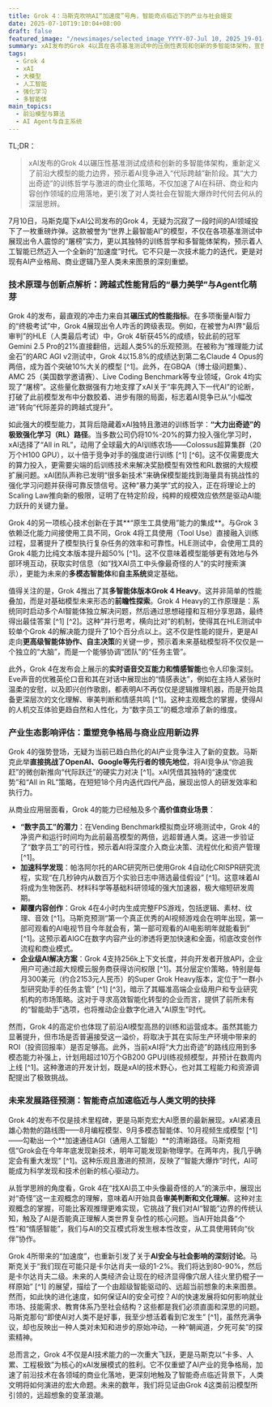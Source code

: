 ```yaml
---
title: Grok 4：马斯克吹响AI“加速度”号角，智能奇点临近下的产业与社会嬗变
date: 2025-07-10T19:10:04+08:00
draft: false
featured_image: "/newsimages/selected_image_YYYY-07-Jul 10, 2025_19-01-50-555.jpg"
summary: xAI发布的Grok 4以其在各项基准测试中的压倒性表现和创新的多智能体架构，宣告AI竞争进入代际跨越的新阶段。该模型通过极致强化学习和原生工具使用，加速了AI在商业决策、科学发现和内容创作等领域的应用落地，同时也引发了对AI快速发展所带来的社会、经济及哲学层面深远影响的探讨。
tags: 
  - Grok 4
  - xAI
  - 大模型
  - 人工智能
  - 强化学习
  - 多智能体
main_topics: 
  - 前沿模型与算法
  - AI Agent与自主系统
---
```


TL;DR： 
>xAI发布的Grok 4以碾压性基准测试成绩和创新的多智能体架构，重新定义了前沿大模型的能力边界，预示着AI竞争进入“代际跨越”新阶段。其“大力出奇迹”的训练哲学与激进的商业化策略，不仅加速了AI在科研、商业和内容创作领域的应用落地，更引发了对人类社会在智能大爆炸时代何去何从的深层思辨。

7月10日，马斯克麾下xAI公司发布的Grok 4，无疑为沉寂了一段时间的AI领域投下了一枚重磅炸弹。这款被誉为“世界上最智能AI”的模型，不仅在各项基准测试中展现出令人震惊的“屠榜”实力，更以其独特的训练哲学和多智能体架构，预示着人工智能已然迈入一个全新的“加速度”时代。它不只是一次技术能力的迭代，更是对现有AI产业格局、商业逻辑乃至人类未来图景的深刻重塑。

### 技术原理与创新点解析：跨越式性能背后的“暴力美学”与Agent化萌芽

Grok 4的发布，最直观的冲击力来自其**碾压式的性能指标**。在多项衡量AI智力的“终极考试”中，Grok 4展现出令人咋舌的跨级表现。例如，在被誉为AI界“最后审判”的HLE（人类最后考试）中，Grok 4斩获45%的成绩，较此前的冠军Gemini 2.5 Pro的21%直接翻倍，远超人类5%的乐观预测。在被称为“推理能力试金石”的ARC AGI v2测试中，Grok 4以15.8%的成绩达到第二名Claude 4 Opus的两倍，成为首个突破10%大关的模型 [^1]。此外，在GBQA（博士级问题集）、AMC 25（美国数学邀请赛）、Live Coding Benchmark等专业领域，Grok 4均实现了“屠榜”。这些量化数据强有力地支撑了xAI关于“率先跨入下一代AI”的论断，打破了此前模型发布中分数胶着、进步有限的局面，标志着AI竞争已从“小幅改进”转向“代际差异的跨越式提升”。

如此强大的模型能力，其背后隐藏着xAI独特且激进的训练哲学：**“大力出奇迹”的极致强化学习（RL）路径**。当多数公司仍将10%-20%的算力投入强化学习时，xAI选择了“All in RL”，动用了全球最大的AI训练农场——Colossus超算集群（20万个H100 GPU），以十倍于竞争对手的强度进行训练 [^1] [^6]。这不仅需要庞大的算力投入，更需要尖端的后训练技术来解决奖励模型有效性和RL数据的大规模扩展问题。xAI团队声称已发明“很多新技术”来确保模型能找到海量具有挑战性的强化学习问题并获得可靠反馈信号。这种“暴力美学”式的投入，正在将理论上的Scaling Law推向新的极限，证明了在特定阶段，纯粹的规模效应依然是驱动AI能力跃升的关键力量。

Grok 4的另一项核心技术创新在于其**“原生工具使用”能力的集成**。与Grok 3依赖泛化能力间接使用工具不同，Grok 4将工具使用（Tool Use）直接融入训练过程，显著提升了模型执行复杂任务的效率和可靠性。HLE测试中，会使用工具的Grok 4能力比纯文本版本提升超50% [^1]。这不仅意味着模型能够更有效地与外部环境互动，获取实时信息（如“找XAI员工中头像最奇怪的人”的实时搜索演示），更能为未来的**多模态智能体**和**自主系统**奠定基础。

值得关注的是，Grok 4推出了其**多智能体版本Grok 4 Heavy**。这并非简单的性能叠加，而是对基础模型未来形态的**前瞻性探索**。Grok 4 Heavy的工作原理是：系统同时启动多个AI智能体独立解决问题，然后通过思想碰撞和互相分享思路，最终得出最佳答案 [^1] [^2]。这种“并行思考，横向比对”的机制，使得其在HLE测试中较单个Grok 4的解决能力提升了10个百分点以上。这不仅是性能的提升，更是AI走向**更高级智能体协作、自主决策**的关键一步，预示着未来基础模型将不仅仅是一个独立的“大脑”，而是一个能够协调“团队”的“任务主管”。

此外，Grok 4在发布会上展示的**实时语音交互能力和情感智能**也令人印象深刻。Eve声音的优雅英伦口音和其在对话中展现出的“情感表达”，例如在主持人紧张时温柔的安慰，以及即兴创作歌剧，都表明AI不再仅仅是逻辑推理机器，而是开始具备更深层次的文化理解、审美判断和情感共鸣 [^1]。这种主观概念的掌握，使得AI的人机交互体验更趋自然和人性化，为“数字员工”的概念增添了新的维度。

### 产业生态影响评估：重塑竞争格局与商业应用新边界

Grok 4的强势登场，无疑为当前已趋白热化的AI产业竞争注入了新的变数。马斯克此举**直接挑战了OpenAI、Google等先行者的领先地位**，将AI竞争从“你追我赶”的微创新推向“代际跃迁”的硬实力对决 [^1]。xAI凭借其独特的“速度优势”和“All in RL”策略，在短短18个月内迭代四代产品，展现出惊人的研发效率和执行力。

从商业应用层面看，Grok 4的能力已经触及多个**高价值商业场景**：
*   **“数字员工”的潜力**：在Vending Benchmark模拟商业环境测试中，Grok 4的净资产和运行时间均为此前最高模型的两倍，远超普通人类。这进一步验证了“数字员工”的可行性，预示着AI将深度介入商业决策、流程优化和资产管理 [^1]。
*   **加速科学发现**：帕洛阿尔托的ARC研究所已使用Grok 4自动化CRISPR研究流程，实现“在几秒钟内从数百万个实验日志中筛选最佳假设” [^1]。这意味着AI将成为生物医药、材料科学等基础科研领域的强大加速器，极大缩短研发周期。
*   **颠覆内容创作**：Grok 4在4小时内生成完整FPS游戏，包括逻辑、素材、纹理、音效 [^1]。马斯克预测“第一个真正优秀的AI视频游戏会在明年出现，第一部可观看的AI电视节目今年就会有，第一部可观看的AI电影明年就能看到” [^1]。这预示着AIGC在数字内容产业的渗透将更加快速和全面，彻底改变创作流程和商业模式。
*   **企业级AI解决方案**：Grok 4支持256k上下文长度，并向开发者开放API，企业用户可通过超大规模云服务商获得访问权限 [^1]。其分层定价策略，特别是每月300美元（约合2153元人民币）的Super Grok Heavy版本，定位于“一群小型研究助手的任务主管” [^1] [^3]，暗示了其瞄准高端企业级用户和专业研究机构的市场策略。这对于寻求高效智能化转型的企业而言，提供了前所未有的“智能助手”选项，也将推动企业数字化进入“AI原生”时代。

然而，Grok 4的高定价也体现了前沿AI模型高昂的训练和运营成本。虽然其能力显著提升，但市场是否普遍接受这一溢价，将取决于其在实际生产环境中带来的ROI（投资回报率）是否足够高。此外，当前xAI将“大力出奇迹”的路线应用到多模态能力补强上，计划用超过10万个GB200 GPU训练视频模型，并预计在数周内上线 [^1]。这种激进的开发计划，既是xAI的技术野心，也对其工程能力和资源调配提出了极致挑战。

### 未来发展路径预测：智能奇点加速临近与人类文明的抉择

Grok 4的发布不仅是技术里程碑，更是马斯克宏大AI愿景的最新展现。xAI紧凑且雄心勃勃的路线图——8月编程模型、9月多模态智能体、10月视频生成模型 [^1]——勾勒出一个**加速通往AGI（通用人工智能）**的清晰路径。马斯克相信“Grok会在今年年底发现新技术，明年可能发现新物理学。在两年内，我几乎确定会有重大发现” [^1]。这种乐观且激进的预测，反映了“智能大爆炸”时代，AI可能成为科学发现和技术创新的核心驱动力。

从哲学思辨的角度看，Grok 4在“找XAI员工中头像最奇怪的人”的演示中，展现出对“奇怪”这一主观概念的理解，意味着AI开始具备**审美判断和文化理解**。这种对主观概念的掌握，可能比客观推理更难实现，它挑战了我们对AI“智能”边界的传统认知，触及了AI是否能真正理解人类世界复杂性的核心问题。当AI开始具备“个性”和“情感智能”，我们与AI的交互模式将发生根本性改变，从工具使用转向“伙伴”协作。

Grok 4所带来的“加速度”，也重新引发了关于**AI安全与社会影响的深刻讨论**。马斯克关于“我们现在可能只是卡尔达肖夫一级的1-2%。我们将达到80-90%，然后是卡尔达肖夫二级。未来的人类经济会让现在的经济显得像穴居人往火里扔棍子一样原始” [^1] 的展望，描绘了一个由超级智能驱动的、远超当前想象的未来图景。然而，如此快的进化速度，如何保证AI的安全可控？AI的快速发展将如何影响就业市场、技能需求、教育体系乃至社会结构？这些都是我们必须直面和深思的问题。马斯克那句“即使AI对人类不是好事，我至少想活着看到它发生” [^1]，虽然充满争议，却也反映出一种人类对未知和进步的原始冲动，一种“朝闻道，夕死可矣”的探索精神。

总而言之，Grok 4不仅是AI技术能力的一次重大飞跃，更是马斯克以“卡多、人累、工程极致”为核心的xAI发展模式的胜利。它不仅重塑了AI产业的竞争格局，加速了前沿技术在各领域的商业化落地，更深刻地触及了智能奇点临近背景下，人类文明将如何演进的宏大命题。未来的数年，我们将见证由Grok 4这类前沿模型所引领的，远超想象的变革浪潮。
